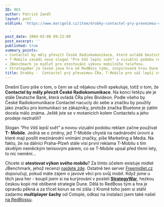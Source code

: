 ```yaml
---
ID: 903
author: Patrick Zandl
layout: post
oldlink: 'https://www.marigold.cz/item/drobky-contactel-pry-prevezmou-cra-t-mobile-pro-vas-lepsi-svet-javovy-benchmark-pro-mobily-a-java-hry

  '
post_date: 2004-03-08 09:22:00
post_excerpt: ''
published: true
summary_points:
- Contactel by měly převzít České Radiokomunikace, které ovládá Deutsche Bank.
- T-Mobile zavádí nový slogan "Pro Váš lepší svět" a vizuální podobu reklam.
- JBenchmark je midlet pro otestování výkonu mobilního telefonu.
- StrategyWar je česká java hra od RedBoss týmu, inspirovaná hrou Dune.
title: Drobky -  Contactel prý převezmou ČRa, T-Mobile pro váš lepší svět, javový benchmark pro mobily a java hry
---
```


<p>
Dnešní Euro píše o tom, o čem se už nějakou chvíli spekuluje, totiž o tom, že <STRONG>Contactel by měly převzít České Radiokomunikace</STRONG>. Na konci řetězu ale je stále Deutsche Bank, která ovládá ČRa přes Bivideon. Podle všeho by České Radiokomunikace Contactel nacucly do sebe a značku by použily jako značku pro komunikaci se zákazníky, protože značka Bluetone je zatím docela málo známa. Ještě jste se v motanicích kolem Contactelu a jeho prodeje neztratili? </p>

<p>
Slogan <EM>"Pro Váš lepší svět"</EM> a novou vizuální podobu reklam začne používat <STRONG>T- Mobile</STRONG>. Jedná se o změny, jež T-Mobile chystá na nadnárodní úrovni a které mají posílit mezinárodní vnímání značky, píše Marketing a Media. Na faktu, že na dálnici Praha-Plzeň stále visí první reklama T-Mobilu s tím skvělým neměckým tenisovým párem, co se T-Mobile upsal před třemi lety, to nic nemění...</p>

<p>
Chcete si <STRONG>otestovat výkon svého mobilu</STRONG>? Za tímto účelem existuje midlet JBenchmark, jehož recenzi <A href="http://www.freemidlet.cz/clanek.php?id=358" target=_blank>najdete zde</A>. Ostatně ten server <A href="http://www.freemidlet.cz/" target=_blank>Freemidlet.cz</A> doporučuji, pokud máte zájem o javové věci pro svůj mobil. Když jsme u těch java her - koupil jsem si na kurýrování v posteli <A href="http://www.redboss.cz/cz/clanky/recenze.php?id=435" target=_blank><STRONG>StrategyWar</STRONG></A>, hezkou českou kopii mé oblíbené strategie Dune. Dělá to RedBoss tým a hra je opravdu pěkná a za třicet korun se mi zišla :) Kromě toho jsem si stáhl zadarmo&#160;<STRONG>multiplayer šachy</STRONG> od Cotopie, odkaz na instalaci&#160;jsem také našel <A href="http://www.redboss.cz/cz/clanky/recenze.php?id=433" target=_blank>na RedBossu</A>.</p>
